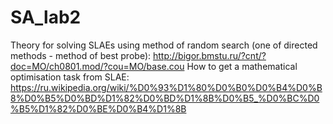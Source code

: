 # SA_lab2
Theory for solving SLAEs using method of random search (one of directed methods - method of best probe):
http://bigor.bmstu.ru/?cnt/?doc=MO/ch0801.mod/?cou=MO/base.cou
How to get a mathematical optimisation task from SLAE:
https://ru.wikipedia.org/wiki/%D0%93%D1%80%D0%B0%D0%B4%D0%B8%D0%B5%D0%BD%D1%82%D0%BD%D1%8B%D0%B5_%D0%BC%D0%B5%D1%82%D0%BE%D0%B4%D1%8B
